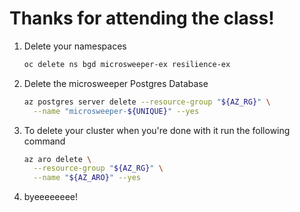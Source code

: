 # Thanks for attending the class!

1. Delete your namespaces

    ```bash
    oc delete ns bgd microsweeper-ex resilience-ex
    ```

1. Delete the microsweeper Postgres Database

    ```bash
    az postgres server delete --resource-group "${AZ_RG}" \
      --name "microsweeper-${UNIQUE}" --yes
    ```

1. To delete your cluster when you're done with it run the following command

    ```bash
    az aro delete \
      --resource-group "${AZ_RG}" \
      --name "${AZ_ARO}" --yes
    ```

1. byeeeeeeee!
